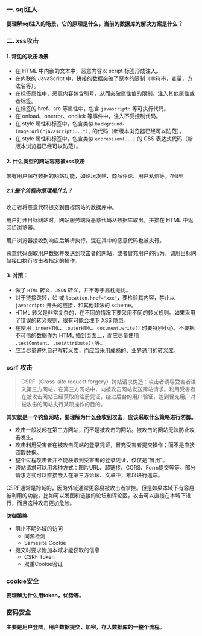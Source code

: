 ### 一. sql注入

**要理解sql注入的场景，它的原理是什么，当前的数据库的解决方案是什么？**

### 二. xss攻击

#### 1. 常见的攻击场景

- 在 HTML 中内嵌的文本中，恶意内容以 script 标签形成注入。
- 在内联的 JavaScript 中，拼接的数据突破了原本的限制（字符串，变量，方法名等）。
- 在标签属性中，恶意内容包含引号，从而突破属性值的限制，注入其他属性或者标签。
- 在标签的 href、src 等属性中，包含 `javascript:` 等可执行代码。
- 在 onload、onerror、onclick 等事件中，注入不受控制代码。
- 在 style 属性和标签中，包含类似 `background-image:url("javascript:...");` 的代码（新版本浏览器已经可以防范）。
- 在 style 属性和标签中，包含类似 `expression(...)` 的 CSS 表达式代码（新版本浏览器已经可以防范）。

#### 2. 什么类型的网站容易被xss攻击

带有用户保存数据的网站功能，如论坛发帖、商品评论、用户私信等。<small>存储型</small>

##### 2.1 整个流程的原理是什么？

攻击者将恶意代码提交到目标网站的数据库中。

用户打开目标网站时，网站服务端将恶意代码从数据库取出，拼接在 HTML 中返回给浏览器。

用户浏览器接收到响应后解析执行，混在其中的恶意代码也被执行。

恶意代码窃取用户数据并发送到攻击者的网站，或者冒充用户的行为，调用目标网站接口执行攻击者指定的操作。

#### 3. 对策：

- 做了 `HTML` 转义、`JSON` 转义，并不等于高枕无忧。
- 对于链接跳转，如 或 `location.href="xxx"`，要检验其内容，禁止以 `javascript:` 开头的链接，和其他非法的 scheme。
- HTML 转义是非常复杂的，在不同的情况下要采用不同的转义规则。如果采用了错误的转义规则，很有可能会埋下 XSS 隐患。
- 在使用 `.innerHTML`、`.outerHTML`、`document.write()` 时要特别小心，不要把不可信的数据作为 HTML 插到页面上，而应尽量使用 `.textContent`、`.setAttribute()` 等。
- 应当尽量避免自己写转义库，而应当采用成熟的、业界通用的转义库。

### csrf 攻击

> CSRF（Cross-site request forgery）跨站请求伪造：攻击者诱导受害者进入第三方网站，在第三方网站中，向被攻击网站发送跨站请求。利用受害者在被攻击网站已经获取的注册凭证，绕过后台的用户验证，达到冒充用户对被攻击的网站执行某项操作的目的。

**其实就是一个钓鱼网站，要理解为什么会收到攻击，应该采取什么策略进行防御。**

- 攻击一般发起在第三方网站，而不是被攻击的网站。被攻击的网站无法防止攻击发生。
- 攻击利用受害者在被攻击网站的登录凭证，冒充受害者提交操作；而不是直接窃取数据。
- 整个过程攻击者并不能获取到受害者的登录凭证，仅仅是“冒用”。
- 跨站请求可以用各种方式：图片URL、超链接、CORS、Form提交等等。部分请求方式可以直接嵌入在第三方论坛、文章中，难以进行追踪。

CSRF通常是跨域的，因为外域通常更容易被攻击者掌控。但是如果本域下有容易被利用的功能，比如可以发图和链接的论坛和评论区，攻击可以直接在本域下进行，而且这种攻击更加危险。

**防御策略**

- 阻止不明外域的访问
  - 同源检测
  - Samesite Cookie
- 提交时要求附加本域才能获取的信息
  - CSRF Token
  - 双重Cookie验证

### cookie安全

**要理解为什么用token，优势等。**

### 密码安全

**主要是用户登陆，用户数据提交，加密，存入数据库的一整个流程。**